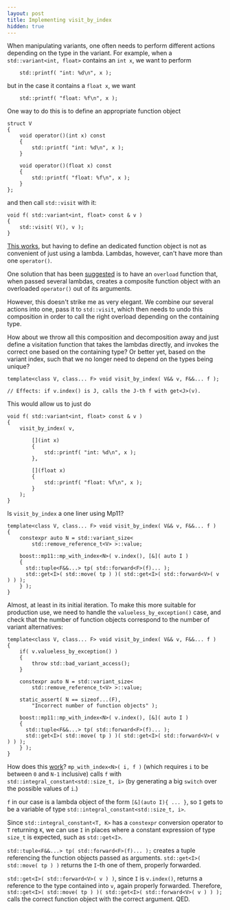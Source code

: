 ```yaml
---
layout: post
title: Implementing visit_by_index
hidden: true
---
```


When manipulating variants, one often needs to perform different actions
depending on the type in the variant. For example, when a
`std::variant<int, float>` contains an `int x`, we want to perform

```
    std::printf( "int: %d\n", x );
```

but in the case it contains a `float x`, we want

```
    std::printf( "float: %f\n", x );
```

One way to do this is to define an appropriate function object

```
struct V
{
    void operator()(int x) const
    {
        std::printf( "int: %d\n", x );
    }

    void operator()(float x) const
    {
        std::printf( "float: %f\n", x );
    }
};
```

and then call `std::visit` with it:

```
void f( std::variant<int, float> const & v )
{
    std::visit( V(), v );
}
```

[This works](https://godbolt.org/z/j3oMMs), but having to define
an dedicated function object is not as convenient of just using a lambda.
Lambdas, however, can't have more than one `operator()`.

One solution that has been [suggested](http://www.open-std.org/jtc1/sc22/wg21/docs/papers/2018/p0051r3.pdf)
is to have an `overload` function that, when passed several lambdas, creates
a composite function object with an overloaded `operator()` out of its
arguments.

However, this doesn't strike me as very elegant. We combine our
several actions into one, pass it to `std::visit`, which then needs to
undo this composition in order to call the right overload depending on
the containing type.

How about we throw all this composition and decomposition away and
just define a visitation function that takes the lambdas directly, and
invokes the correct one based on the containing type? Or better yet,
based on the variant index, such that we no longer need to depend on
the types being unique?

```
template<class V, class... F> void visit_by_index( V&& v, F&&... f );

// Effects: if v.index() is J, calls the J-th f with get<J>(v).
```

This would allow us to just do

```
void f( std::variant<int, float> const & v )
{
    visit_by_index( v,

        [](int x)
        {
            std::printf( "int: %d\n", x );
        },

        [](float x)
        {
            std::printf( "float: %f\n", x );
        }
    );
}
```

Is `visit_by_index` a one liner using Mp11?

```
template<class V, class... F> void visit_by_index( V&& v, F&&... f )
{
    constexpr auto N = std::variant_size<
        std::remove_reference_t<V> >::value;

    boost::mp11::mp_with_index<N>( v.index(), [&]( auto I )
    {
      std::tuple<F&&...> tp( std::forward<F>(f)... );
      std::get<I>( std::move( tp ) )( std::get<I>( std::forward<V>( v ) ) );
    } );
}
```

Almost, at least in its initial iteration. To make this more suitable
for production use, we need to handle the `valueless_by_exception()` case,
and check that the number of function objects correspond to the number
of variant alternatives:

```
template<class V, class... F> void visit_by_index( V&& v, F&&... f )
{
    if( v.valueless_by_exception() )
    {
        throw std::bad_variant_access();
    }

    constexpr auto N = std::variant_size<
        std::remove_reference_t<V> >::value;

    static_assert( N == sizeof...(F),
        "Incorrect number of function objects" );

    boost::mp11::mp_with_index<N>( v.index(), [&]( auto I )
    {
      std::tuple<F&&...> tp( std::forward<F>(f)... );
      std::get<I>( std::move( tp ) )( std::get<I>( std::forward<V>( v ) ) );
    } );
}
```

How does this [work](https://godbolt.org/z/bG35TG)? `mp_with_index<N>( i, f )`
(which requires `i` to be between `0` and `N-1` inclusive) calls `f` with
`std::integral_constant<std::size_t, i>` (by generating a big `switch` over
the possible values of `i`.)

`f` in our case is a lambda object of the form `[&](auto I){ ... }`, so `I`
gets to be a variable of type `std::integral_constant<std::size_t, i>`.

Since `std::integral_constant<T, K>` has a `constexpr` conversion operator
to `T` returning `K`, we can use `I` in places where a constant expression
of type `size_t` is expected, such as `std::get<I>`.

`std::tuple<F&&...> tp( std::forward<F>(f)... );` creates a tuple referencing
the function objects passed as arguments. `std::get<I>( std::move( tp ) )`
returns the `I`-th one of them, properly forwarded.

`std::get<I>( std::forward<V>( v ) )`, since `I` is `v.index()`, returns a
reference to the type contained into `v`, again properly forwarded. Therefore,
`std::get<I>( std::move( tp ) )( std::get<I>( std::forward<V>( v ) ) );` calls
the correct function object with the correct argument. QED.
